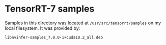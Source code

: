 # TensorRT-7 samples
Samples in this directory was located at `/usr/src/tensorrt/samples` on my local filesystem.
It was provided by:

```
libnvinfer-samples_7.0.0-1+cuda10.2_all.deb
```

